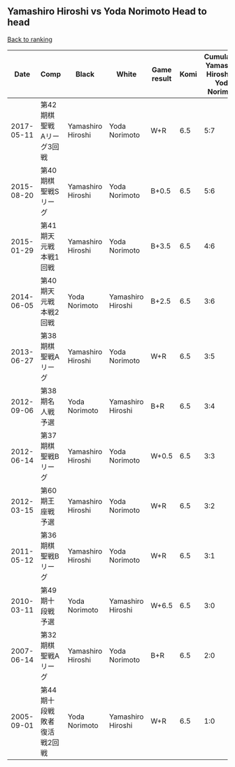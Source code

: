## Yamashiro Hiroshi vs Yoda Norimoto Head to head

[Back to ranking](../../index.md)




| **Date** | **Comp** | **Black** | **White** | **Game result** | **Komi** | **Cumulative Yamashiro Hiroshi vs Yoda Norimoto** | **Yamashiro Hiroshi streak** | **Yoda Norimoto streak** | 
| --- | --- | --- | --- | --- | --- | --- | --- | --- |
| 2017-05-11 | 第42期棋聖戦　Aリーグ3回戦 | Yamashiro Hiroshi | Yoda Norimoto | W+R | 6.5 | 5:7 | 0 | 1 | 
| 2015-08-20 | 第40期棋聖戦Sリーグ | Yamashiro Hiroshi | Yoda Norimoto | B+0.5 | 6.5 | 5:6 | 2 | 0 | 
| 2015-01-29 | 第41期天元戦本戦1回戦 | Yamashiro Hiroshi | Yoda Norimoto | B+3.5 | 6.5 | 4:6 | 1 | 0 | 
| 2014-06-05 | 第40期天元戦本戦2回戦 | Yoda Norimoto | Yamashiro Hiroshi | B+2.5 | 6.5 | 3:6 | 0 | 6 | 
| 2013-06-27 | 第38期棋聖戦Aリーグ | Yamashiro Hiroshi | Yoda Norimoto | W+R | 6.5 | 3:5 | 0 | 5 | 
| 2012-09-06 | 第38期名人戦予選 | Yoda Norimoto | Yamashiro Hiroshi | B+R | 6.5 | 3:4 | 0 | 4 | 
| 2012-06-14 | 第37期棋聖戦Bリーグ | Yamashiro Hiroshi | Yoda Norimoto | W+0.5 | 6.5 | 3:3 | 0 | 3 | 
| 2012-03-15 | 第60期王座戦予選 | Yamashiro Hiroshi | Yoda Norimoto | W+R | 6.5 | 3:2 | 0 | 2 | 
| 2011-05-12 | 第36期棋聖戦Bリーグ | Yamashiro Hiroshi | Yoda Norimoto | W+R | 6.5 | 3:1 | 0 | 1 | 
| 2010-03-11 | 第49期十段戦予選 | Yoda Norimoto | Yamashiro Hiroshi | W+6.5 | 6.5 | 3:0 | 3 | 0 | 
| 2007-06-14 | 第32期棋聖戦Aリーグ | Yamashiro Hiroshi | Yoda Norimoto | B+R | 6.5 | 2:0 | 2 | 0 | 
| 2005-09-01 | 第44期十段戦敗者復活戦2回戦 | Yoda Norimoto | Yamashiro Hiroshi | W+R | 6.5 | 1:0 | 1 | 0 |




